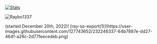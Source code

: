 [![Stats](https://github-readme-stats.vercel.app/api?username=Raybo1337&theme=dark)](https://github.com/anuraghazra/github-readme-stats)

<p> <img src="https://komarev.com/ghpvc/?username=Raybo1337&color=7303FC" alt="Raybo1337" /> </p> (started December 20th, 2022)!
[ray-so-export(1)](https://user-images.githubusercontent.com/127743652/232246337-64b7887e-dd27-464f-a26c-2d77feecedeb.png)

